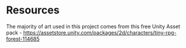 
# Resources

The majority of art used in this project comes from this free Unity Asset pack - https://assetstore.unity.com/packages/2d/characters/tiny-rpg-forest-114685
